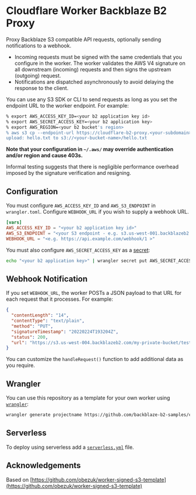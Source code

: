 # Cloudflare Worker Backblaze B2 Proxy

Proxy Backblaze S3 compatible API requests, optionally sending notifications to a webhook.

* Incoming requests must be signed with the same credentials that you configure in the worker. The worker validates the AWS V4 signature on all downstream (incoming) requests and then signs the upstream (outgoing) request.
* Notifications are dispatched asynchronously to avoid delaying the response to the client.

You can use any S3 SDK or CLI to send requests as long as you set the endpoint URL to the worker endpoint. For example:

```bash
% export AWS_ACCESS_KEY_ID=<your b2 application key id>
% export AWS_SECRET_ACCESS_KEY=<your b2 application key>
% export AWS_REGION=<your b2 bucket's region>
% aws s3 cp --endpoint-url https://cloudflare-b2-proxy.<your-subdomain>.workers.dev hello.txt s3://<your-bucket-name>/hello.txt
upload: hello.txt to s3://<your-bucket-name>/hello.txt
```
__Note that your configuration in `~/.aws/` may override authentication and/or region and cause 403s.__

Informal testing suggests that there is negligible performance overhead imposed by the signature verification and resigning.

## Configuration

You must configure `AWS_ACCESS_KEY_ID` and `AWS_S3_ENDPOINT` in `wrangler.toml`. Configure `WEBHOOK_URL` if you wish to supply a webhook URL.

```toml
[vars]
AWS_ACCESS_KEY_ID = "<your b2 application key id>"
AWS_S3_ENDPOINT = "<your S3 endpoint - e.g. s3.us-west-001.backblazeb2.com >"
WEBHOOK_URL = "<e.g. https://api.example.com/webhook/1 >"
```

You must also configure `AWS_SECRET_ACCESS_KEY` as a [secret](https://blog.cloudflare.com/workers-secrets-environment/):

```bash
echo "<your b2 application key>" | wrangler secret put AWS_SECRET_ACCESS_KEY
```

## Webhook Notification

If you set `WEBHOOK_URL`, the worker POSTs a JSON payload to that URL for each request that it processes. For example:

```json
{
  "contentLength": "14",
  "contentType": "text/plain",
  "method": "PUT",
  "signatureTimestamp": "20220224T193204Z",
  "status": 200,
  "url": "https://s3.us-west-004.backblazeb2.com/my-private-bucket/tester.txt"
}
```

You can customize the `handleRequest()` function to add additional data as you require.

## Wrangler

You can use this repository as a template for your own worker using [`wrangler`](https://github.com/cloudflare/wrangler):

```bash
wrangler generate projectname https://github.com/backblaze-b2-samples/cloudflare-b2-proxy
```

## Serverless

To deploy using serverless add a [`serverless.yml`](https://serverless.com/framework/docs/providers/cloudflare/) file.


## Acknowledgements

Based on [https://github.com/obezuk/worker-signed-s3-template](https://github.com/obezuk/worker-signed-s3-template)
